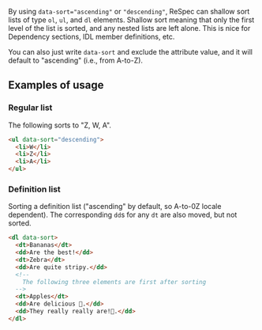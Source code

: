 By using `data-sort="ascending"` or `"descending"`, ReSpec can shallow sort lists of type `ol`, `ul`, and `dl` elements. Shallow sort meaning that only the first level of the list is sorted, and any nested lists are left alone. This is nice for Dependency sections, IDL member definitions, etc.

You can also just write `data-sort` and exclude the attribute value, and it will default to "ascending" (i.e., from A-to-Z).
 
## Examples of usage

### Regular list
The following sorts to "Z, W, A". 

```HTML
<ul data-sort="descending">
  <li>W</li>
  <li>Z</li>
  <li>A</li>
</ul>
```

### Definition list
Sorting a definition list ("ascending" by default, so A-to-0Z locale dependent). The corresponding `dd`s for any `dt` are also moved, but not sorted. 

```HTML
<dl data-sort>
  <dt>Bananas</dt>
  <dd>Are the best!</dd>
  <dt>Zebra</dt>
  <dd>Are quite stripy.</dd>
  <!--
    The following three elements are first after sorting
  -->
  <dt>Apples</dt>
  <dd>Are delicious 🍎.</dd>
  <dd>They really really are!🍏.</dd>
</dl>
```

